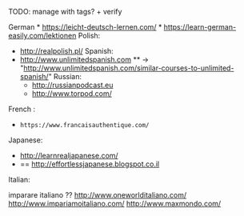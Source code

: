 
TODO: manage with tags? + verify

German
    * https://leicht-deutsch-lernen.com/
    * https://learn-german-easily.com/lektionen
Polish:
* http://realpolish.pl/ 
Spanish:
* http://www.unlimitedspanish.com 
 ** -> "http://www.unlimitedspanish.com/similar-courses-to-unlimited-spanish/"
Russian:
    * http://russianpodcast.eu
    * http://www.torpod.com/

French :
 *     https://www.francaisauthentique.com/


Japanese:
*    http://learnrealjapanese.com/
* == http://effortlessjapanese.blogspot.co.il

Italian:

imparare italiano
??
http://www.oneworlditaliano.com/
http://www.impariamoitaliano.com/
http://www.maxmondo.com/




